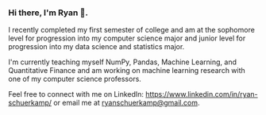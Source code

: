 ### Hi there, I'm Ryan 👋. 

<!--
**ryanschuerkamp/ryanschuerkamp** is a ✨ _special_ ✨ repository because its `README.md` (this file) appears on your GitHub profile.

Here are some ideas to get you started:

- 🔭 I’m currently working on ...
- 🌱 I’m currently learning ...
- 👯 I’m looking to collaborate on ...
- 🤔 I’m looking for help with ...
- 💬 Ask me about ...
- 📫 How to reach me: ...
- 😄 Pronouns: ...
- ⚡ Fun fact: ...
-->

I recently completed my first semester of college and am at the sophomore level for progression into my computer science major and junior level for progression into my data science and statistics major. 

I'm currently teaching myself NumPy, Pandas, Machine Learning, and Quantitative Finance and am working on machine learning research with one of my computer science professors. 

Feel free to connect with me on LinkedIn: https://www.linkedin.com/in/ryan-schuerkamp/ or email me at ryanschuerkamp@gmail.com.


